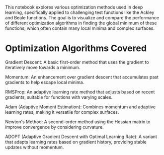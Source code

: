 This notebook explores various optimization methods used in deep learning, specifically applied to challenging test functions like the Ackley and Beale functions. The goal is to visualize and compare the performance of different optimization algorithms in finding the global minimum of these functions, which often contain many local minima and complex surfaces.

# Optimization Algorithms Covered

Gradient Descent: A basic first-order method that uses the gradient to iteratively move towards a minimum.

Momentum: An enhancement over gradient descent that accumulates past gradients to help escape local minima.

RMSProp: An adaptive learning rate method that adjusts based on recent gradients, suitable for functions with varying scales.

Adam (Adaptive Moment Estimation): Combines momentum and adaptive learning rates, making it versatile for complex surfaces.

Newton's Method: A second-order method using the Hessian matrix to improve convergence by considering curvature.

ADOPT (Adaptive Gradient Descent with Optimal Learning Rate): A variant that adapts learning rates based on gradient history, providing stable updates without momentum.
